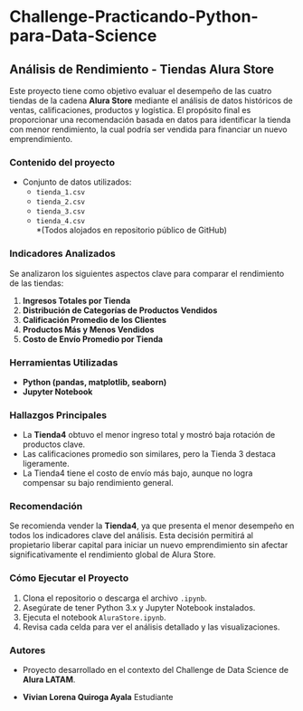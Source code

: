 # Challenge-Practicando-Python-para-Data-Science

## Análisis de Rendimiento - Tiendas Alura Store

Este proyecto tiene como objetivo evaluar el desempeño de las cuatro tiendas de la cadena **Alura Store** mediante el análisis de datos históricos de ventas, calificaciones, productos y logística. El propósito final es proporcionar una recomendación basada en datos para identificar la tienda con menor rendimiento, la cual podría ser vendida para financiar un nuevo emprendimiento.

### Contenido del proyecto

- Conjunto de datos utilizados:
  - `tienda_1.csv`
  - `tienda_2.csv`
  - `tienda_3.csv`
  - `tienda_4.csv`  
  *(Todos alojados en repositorio público de GitHub)

### Indicadores Analizados

Se analizaron los siguientes aspectos clave para comparar el rendimiento de las tiendas:

1. **Ingresos Totales por Tienda**  
2. **Distribución de Categorías de Productos Vendidos**
3. **Calificación Promedio de los Clientes**
4. **Productos Más y Menos Vendidos**
5. **Costo de Envío Promedio por Tienda**

### Herramientas Utilizadas

- **Python (pandas, matplotlib, seaborn)**
- **Jupyter Notebook**

### Hallazgos Principales

- La **Tienda4** obtuvo el menor ingreso total y mostró baja rotación de productos clave.
- Las calificaciones promedio son similares, pero la Tienda 3 destaca ligeramente.
- La Tienda4 tiene el costo de envío más bajo, aunque no logra compensar su bajo rendimiento general.

### Recomendación

Se recomienda vender la **Tienda4**, ya que presenta el menor desempeño en todos los indicadores clave del análisis. Esta decisión permitirá al propietario liberar capital para iniciar un nuevo emprendimiento sin afectar significativamente el rendimiento global de Alura Store.

### Cómo Ejecutar el Proyecto

1. Clona el repositorio o descarga el archivo `.ipynb`.
2. Asegúrate de tener Python 3.x y Jupyter Notebook instalados.
3. Ejecuta el notebook `AluraStore.ipynb`.
4. Revisa cada celda para ver el análisis detallado y las visualizaciones.

### Autores

- Proyecto desarrollado en el contexto del Challenge de Data Science de **Alura LATAM**.

- **Vivian Lorena Quiroga Ayala**
  Estudiante

